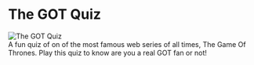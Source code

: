 # The GOT Quiz
![The GOT Quiz](got.jpg)
<br>
A fun quiz of on of the most famous web series of all times, The Game Of Thrones. Play this quiz to know are you a real GOT fan or not!

